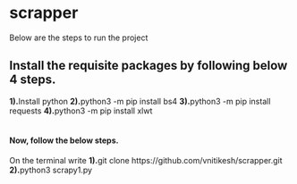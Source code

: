 # scrapper
Below are the steps to run the project
<h2>Install the requisite packages by following below 4 steps.</h2>
<b>1).</b>Install python
<b>2).</b>python3 -m pip install bs4
<b>3).</b>python3 -m pip install requests
<b>4).</b>python3 -m pip install xlwt
<br><br>
<h4>Now, follow the below steps.</h4>
On the terminal write
<b>1).</b>git clone https://github.com/vnitikesh/scrapper.git
<b>2).</b>python3 scrapy1.py
